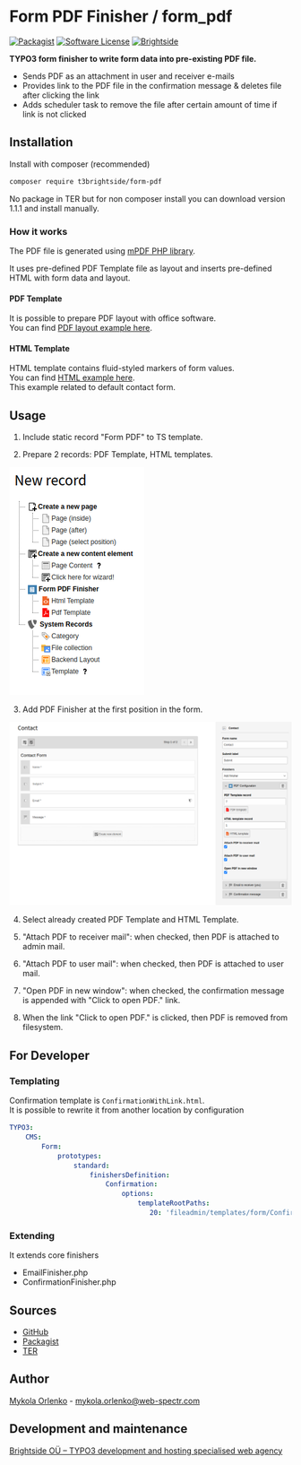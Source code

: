 # Form PDF Finisher / form_pdf
[![Packagist](https://img.shields.io/packagist/v/t3brightside/form-pdf.svg?style=flat)](https://packagist.org/packages/t3brightside/form-pdf)
[![Software License](https://img.shields.io/badge/license-GPLv3-brightgreen.svg?style=flat)](LICENSE)
[![Brightside](https://img.shields.io/badge/by-t3brightside.com-orange.svg?style=flat)](https://t3brightside.com)

**TYPO3 form finisher to write form data into pre-existing PDF file.**
- Sends PDF as an attachment in user and receiver e-mails
- Provides link to the PDF file in the confirmation message & deletes file after clicking the link
- Adds scheduler task to remove the file after certain amount of time if link is not clicked     

## Installation

Install with composer (recommended)
```bash
composer require t3brightside/form-pdf
```
No package in TER but for non composer install you can download version 1.1.1 and install manually.

### How it works

The PDF file is generated using [mPDF PHP library](https://mpdf.github.io/).

It uses pre-defined PDF Template file as layout and inserts pre-defined HTML with form data and layout.

#### PDF Template

It is possible to prepare PDF layout with office software.  
You can find [PDF layout example here](./Documentation/example/layout.pdf).

#### HTML Template

HTML template contains fluid-styled markers of form values.  
You can find [HTML example here](./Documentation/example/values.html).  
This example related to default contact form.

## Usage

1. Include static record "Form PDF" to TS template.

2. Prepare 2 records: PDF Template, HTML templates.

  ![new record](./Documentation/images/new_record.png)

3. Add PDF Finisher at the first position in the form.

  ![finisher](./Documentation/images/finisher.png)

4. Select already created PDF Template and HTML Template.

5. "Attach PDF to receiver mail": when checked, then PDF is attached to admin mail.

6. "Attach PDF to user mail": when checked, then PDF is attached to user mail.

7. "Open PDF in new window": when checked, the confirmation message is appended with "Click to open PDF." link.

8. When the link "Click to open PDF." is clicked, then PDF is removed from filesystem.

## For Developer

### Templating

Confirmation template is `ConfirmationWithLink.html`.  
It is possible to rewrite it from another location by configuration
```yaml
TYPO3:
    CMS:
        Form:
            prototypes:
                standard:
                    finishersDefinition:
                        Confirmation:
                            options:
                                templateRootPaths:
                                   20: 'fileadmin/templates/form/Confirmation/'

```

### Extending
It extends core finishers
* EmailFinisher.php
* ConfirmationFinisher.php

## Sources

- [GitHub](https://github.com/t3brightside/form_pdf)
- [Packagist](https://packagist.org/packages/t3brightside/form-pdf)
- [TER](https://extensions.typo3.org/extension/form_pdf/)

## Author
[Mykola Orlenko](https://github.com/okolya) - [mykola.orlenko@web-spectr.com](mailto:mykola.orlenko@web-spectr.com)

## Development and maintenance

[Brightside OÜ – TYPO3 development and hosting specialised web agency](https://t3brightside.com/)
